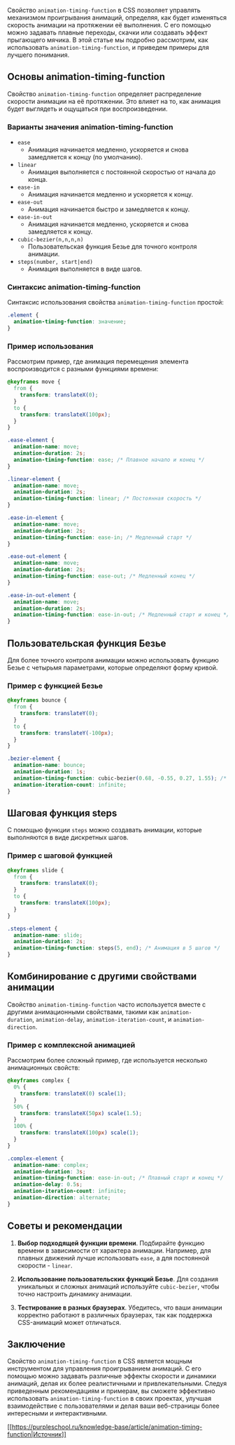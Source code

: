Свойство `animation-timing-function` в CSS позволяет управлять механизмом проигрывания анимаций, определяя, как будет изменяться скорость анимации на протяжении её выполнения. С его помощью можно задавать плавные переходы, скачки или создавать эффект прыгающего мячика. В этой статье мы подробно рассмотрим, как использовать `animation-timing-function`, и приведем примеры для лучшего понимания.

## Основы animation-timing-function

Свойство `animation-timing-function` определяет распределение скорости анимации на её протяжении. Это влияет на то, как анимация будет выглядеть и ощущаться при воспроизведении.

### Варианты значения animation-timing-function

- `ease` 
    - Анимация начинается медленно, ускоряется и снова замедляется к концу (по умолчанию).
- `linear` 
    - Анимация выполняется с постоянной скоростью от начала до конца.
- `ease-in` 
    - Анимация начинается медленно и ускоряется к концу.
- `ease-out` 
    - Анимация начинается быстро и замедляется к концу.
- `ease-in-out` 
    - Анимация начинается медленно, ускоряется и снова замедляется к концу.
- `cubic-bezier(n,n,n,n)` 
    - Пользовательская функция Безье для точного контроля анимации.
- `steps(number, start|end)` 
    - Анимация выполняется в виде шагов.

### Синтаксис animation-timing-function

Синтаксис использования свойства `animation-timing-function` простой:

```css
.element {
  animation-timing-function: значение;
}
```

### Пример использования

Рассмотрим пример, где анимация перемещения элемента воспроизводится с разными функциями времени:

```css
@keyframes move {
  from {
    transform: translateX(0);
  }
  to {
    transform: translateX(100px);
  }
}

.ease-element {
  animation-name: move;
  animation-duration: 2s;
  animation-timing-function: ease; /* Плавное начало и конец */
}

.linear-element {
  animation-name: move;
  animation-duration: 2s;
  animation-timing-function: linear; /* Постоянная скорость */
}

.ease-in-element {
  animation-name: move;
  animation-duration: 2s;
  animation-timing-function: ease-in; /* Медленный старт */
}

.ease-out-element {
  animation-name: move;
  animation-duration: 2s;
  animation-timing-function: ease-out; /* Медленный конец */
}

.ease-in-out-element {
  animation-name: move;
  animation-duration: 2s;
  animation-timing-function: ease-in-out; /* Медленный старт и конец */
}
```

## Пользовательская функция Безье

Для более точного контроля анимации можно использовать функцию Безье с четырьмя параметрами, которые определяют форму кривой.

### Пример с функцией Безье

```css
@keyframes bounce {
  from {
    transform: translateY(0);
  }
  to {
    transform: translateY(-100px);
  }
}

.bezier-element {
  animation-name: bounce;
  animation-duration: 1s;
  animation-timing-function: cubic-bezier(0.68, -0.55, 0.27, 1.55); /* Эффект прыжка */
  animation-iteration-count: infinite;
}
```

## Шаговая функция steps

С помощью функции `steps` можно создавать анимации, которые выполняются в виде дискретных шагов.

### Пример с шаговой функцией

```css
@keyframes slide {
  from {
    transform: translateX(0);
  }
  to {
    transform: translateX(100px);
  }
}

.steps-element {
  animation-name: slide;
  animation-duration: 2s;
  animation-timing-function: steps(5, end); /* Анимация в 5 шагов */
}
```

## Комбинирование с другими свойствами анимации

Свойство `animation-timing-function` часто используется вместе с другими анимационными свойствами, такими как `animation-duration`, `animation-delay`, `animation-iteration-count`, и `animation-direction`.

### Пример с комплексной анимацией

Рассмотрим более сложный пример, где используется несколько анимационных свойств:

```css
@keyframes complex {
  0% {
    transform: translateX(0) scale(1);
  }
  50% {
    transform: translateX(50px) scale(1.5);
  }
  100% {
    transform: translateX(100px) scale(1);
  }
}

.complex-element {
  animation-name: complex;
  animation-duration: 3s;
  animation-timing-function: ease-in-out; /* Плавный старт и конец */
  animation-delay: 0.5s;
  animation-iteration-count: infinite;
  animation-direction: alternate;
}
```

## Советы и рекомендации

1. **Выбор подходящей функции времени**. Подбирайте функцию времени в зависимости от характера анимации. Например, для плавных движений лучше использовать `ease`, а для постоянной скорости - `linear`.
    
2. **Использование пользовательских функций Безье**. Для создания уникальных и сложных анимаций используйте `cubic-bezier`, чтобы точно настроить динамику анимации.
    
3. **Тестирование в разных браузерах**. Убедитесь, что ваши анимации корректно работают в различных браузерах, так как поддержка CSS-анимаций может отличаться.
    

## Заключение

Свойство `animation-timing-function` в CSS является мощным инструментом для управления проигрыванием анимаций. С его помощью можно задавать различные эффекты скорости и динамики анимаций, делая их более реалистичными и привлекательными. Следуя приведенным рекомендациям и примерам, вы сможете эффективно использовать `animation-timing-function` в своих проектах, улучшая взаимодействие с пользователями и делая ваши веб-страницы более интересными и интерактивными.

[[https://purpleschool.ru/knowledge-base/article/animation-timing-function|Источник]]